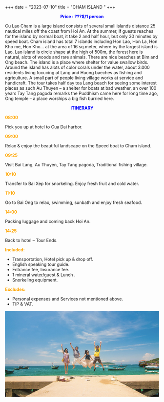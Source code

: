 +++
date = "2023-07-10"
title = "CHAM ISLAND "
+++

<p style="text-align: center; color: blue; font-weight: bold">Price : ???$/1 person</p>
<!--more-->

Cu Lao Cham is a large island consists of several small islands distance 25 nautical miles off the coast from Hoi An. At the summer, if guests reaches for the island by normal boat, it take 2 and half hour, but only 30 minutes by speed boat. Cham island has total 7 islands including Hon Lao, Hon La, Hon Kho me, Hon Kho... at the area of 16 sq.meter, where by the largest island is Lao. Lao island is circle shape at the high of 500m, the forest here is natural, alots of woods and rare animals. There are nice beaches at Bim and Ong beach. The island is a place where shelter for value swallow birds. Around the island has alots of color corals under the water, about 3.000 residents living focucing at Lang and Huong baeches as fishing and agriculture. A small part of people living village works at service and handicraft. The tour takes half day toa Lang beach for seeing some interest places as such Au Thuyen – a shelter for boats at bad weather, an over 100 years Tay Tang pagoda remarks the Puddhism came here for long time ago, Ong temple – a place worships a big fish burried here. 

<p style="text-align: center; color: blue; font-weight: bold">ITINERARY</p>

<p style="color: orange; font-weight: bold">08:00</p> 

Pick you up at hotel to Cua Dai harbor. 

<p style="color: orange; font-weight: bold">09:00</p> 

Relax & ẹnjoy the beautiful landscape on the Speed boat to Cham island. 

<p style="color: orange; font-weight: bold">09:25</p> 

Visit Bai Lang, Au Thuyen, Tay Tang pagoda, Traditional fishing village. 

<p style="color: orange; font-weight: bold">10:10</p> 

Transfer to Bai Xep for snorkeling. Enjoy fresh fruit and cold water. 

<p style="color: orange; font-weight: bold">11:10</p> 

Go to Bai Ong to relax, swimming, sunbath and enjoy fresh seafood.

<p style="color: orange; font-weight: bold">14:00</p> 

Packing luggage and coming back Hoi An. 

<p style="color: orange; font-weight: bold">14:25</p> 

Back to hotel – Tour Ends. 

<p style="color: orange; font-weight: bold">Included:</p>

- Transportation, Hotel pick up & drop off. 
- English speaking tour guide. 
- Entrance fee, Insurance fee.
- 1 mineral water/guest & Lunch .
- Snorkeling equipment.

<p style="color: orange; font-weight: bold">Excludes:</p>

- Personal expenses and Services not mentioned above. 
- TIP & VAT.

![](./photos/cham.jpg)